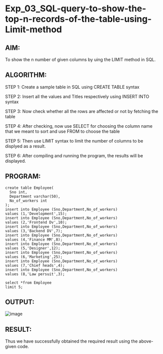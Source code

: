 # Exp_03_SQL-query-to-show-the-top-n-records-of-the-table-using-Limit-method

## AIM:
To show the n number of given columns by uing the LIMIT method in SQL.

## ALGORITHM:

STEP 1: Create a sample table in SQL using CREATE TABLE syntax

STEP 2: Insert all the values and Titles respectively using INSERT INTO syntax

STEP 3: Now check whether all the rows are affected or not by fetching the table

STEP 4: After checking, now use SELECT for choosing the column name that 
we meant to sort and use FROM to choose the table

STEP 5: Then use LIMIT syntax to limit the number of columns to be displyed as a result.

STEP 6: After compiling and running the program, the results will be displayed.

## PROGRAM:
```
create table Employee(
  Sno int,
  Department varchar(50),
  No_of_workers int
);
insert into Employee (Sno,Department,No_of_workers)
values (1,'Development',15);
insert into Employee (Sno,Department,No_of_workers)
values (2,'Frontend Dv',10);
insert into Employee (Sno,Department,No_of_workers)
values (3,'Backend DV',7);
insert into Employee (Sno,Department,No_of_workers)
values (4,'Finance MM',8);
insert into Employee (Sno,Department,No_of_workers)
values (5,'Designer',12);
insert into Employee (Sno,Department,No_of_workers)
values (6,'Marketing',25);
insert into Employee (Sno,Department,No_of_workers)
values (7,'Chief heads',4);
insert into Employee (Sno,Department,No_of_workers)
values (8,'Law persuit',3);

select *from Employee
limit 5;
```
## OUTPUT:
![image](https://github.com/sangeethak15-AI/Exp_03_SQL-query-to-show-the-top-n-records-of-the-table-using-Limit-method/assets/93992063/a9a84d52-825d-4ccc-8500-deb1d1401a13)


## RESULT:
Thus we have successfully obtained the required result using the above-given code.
